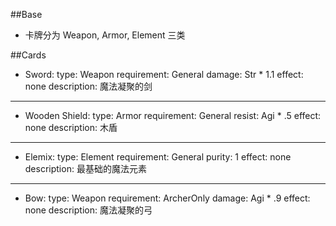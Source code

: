 ##Base
- 卡牌分为 Weapon, Armor, Element 三类

##Cards
- Sword: 
	type: Weapon
    requirement: General
    damage: Str * 1.1
    effect: none
    description: 魔法凝聚的剑
___

- Wooden Shield:
	type: Armor
    requirement: General
    resist: Agi * .5
    effect: none
    description: 木盾
___

- Elemix:
	type: Element
    requirement: General
    purity: 1
    effect: none
    description: 最基础的魔法元素
___

- Bow:
	type: Weapon
    requirement: ArcherOnly
    damage: Agi * .9
    effect: none
    description: 魔法凝聚的弓